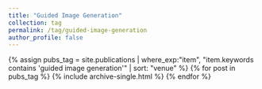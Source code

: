```yaml
---
title: "Guided Image Generation"
collection: tag
permalink: /tag/guided-image-generation
author_profile: false
---
```

{% assign pubs_tag = site.publications | where_exp:"item", "item.keywords contains 'guided image generation'" | sort: "venue" %}
{% for post in pubs_tag %}
  {% include archive-single.html %}
{% endfor %}